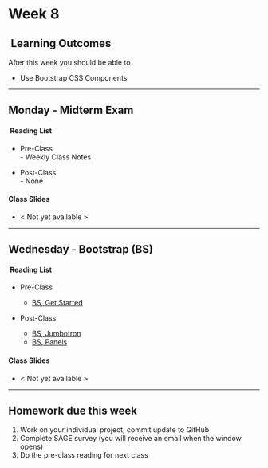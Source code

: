 # Week 8

## <i class="fa fa-star"></i>&nbsp;Learning Outcomes ###
After this week you should be able to 

- Use Bootstrap CSS Components

---  
## Monday -  Midterm Exam

#### <i class="fa fa-book"></i>&nbsp;Reading List ###

- Pre-Class  
        - Weekly Class Notes

- Post-Class  
        - None

#### Class Slides 

- &lt; Not yet available &gt;

---  

## Wednesday - Bootstrap (BS)

#### <i class="fa fa-book"></i>&nbsp;Reading List ###

- Pre-Class
    - [BS, Get Started](https://www.w3schools.com/bootstrap/bootstrap_get_started.asp)

- Post-Class
    - [BS, Jumbotron](https://www.w3schools.com/bootstrap/bootstrap_jumbotron_header.asp)
    - [BS, Panels](https://www.w3schools.com/bootstrap/bootstrap_panels.asp)
    
#### Class Slides 
- &lt; Not yet available &gt;


---  

## Homework due this week ###
1. Work on your individual project, commit update to GitHub
5. Complete SAGE survey (you will receive an email when the window opens)
6. Do the pre-class reading for next class
